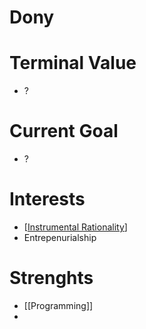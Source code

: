 # Dony

# Terminal Value
- ?

# Current Goal
- ?


# Interests
- [[Instrumental Rationality]]
- Entrepenurialship

# Strenghts 
- [[Programming]]
- 


[//begin]: # "Autogenerated link references for markdown compatibility"
[Instrumental Rationality]: instrumental-rationality "Instrumental Rationality"
[//end]: # "Autogenerated link references"